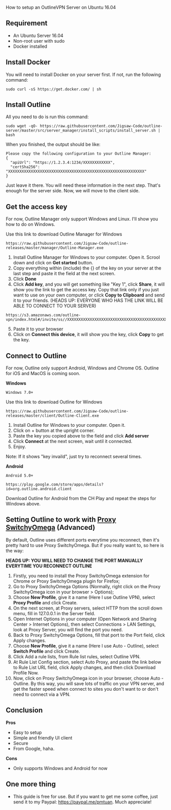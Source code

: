 How to setup an OutlineVPN Server on Ubuntu 16.04

## Requirement
* An Ubuntu Server 16.04
* Non-root user with sudo
* Docker installed

## Install Docker

You will need to install Docker on your server first. If not, run the following command:

~~~~
sudo curl -sS https://get.docker.com/ | sh
~~~~

## Install Outline

All you need to do is run this command:

~~~~
sudo wget -qO- https://raw.githubusercontent.com/Jigsaw-Code/outline-server/master/src/server_manager/install_scripts/install_server.sh | bash
~~~~

When you finished, the output should be like:

~~~~
Please copy the following configuration to your Outline Manager:
{ 
  "apiUrl": "https://1.2.3.4:1234/XXXXXXXXXXXX", 
  "certSha256": "XXXXXXXXXXXXXXXXXXXXXXXXXXXXXXXXXXXXXXXXXXXXXXXXXXXXXXXXXXXX" 
}
~~~~

Just leave it there. You will need these information in the next step. That's enough for the server side. Now, we will move to the client side.

## Get the access key

For now, Outline Manager only support Windows and Linux. I'll show you how to do on Windows.

Use this link to download Outline Manager for Windows
~~~~
https://raw.githubusercontent.com/Jigsaw-Code/outline-releases/master/manager/Outline-Manager.exe
~~~~

1. Install Outline Manager for Windows to your computer. Open it. Scrool down and click on **Get started** button.
2. Copy everything within (include) the {}  of the key on your server at the last step and paste it the field at the next screen.
3. Click **Done**
4. Click **Add key**, and you will get something like "Key 1", click **Share**, it will show you the link to get the access key. Copy that link only if you just want to use on your own computer, or click **Copy to Clipboard** and send it to your friends. (HEADS UP: EVERYONE WHO HAS THE LINK WILL BE ABLE TO CONNECT TO YOUR SERVER)

~~~~
https://s3.amazonaws.com/outline-vpn/index.html#/invite/ss//XXXXXXXXXXXXXXXXXXXXXXXXXXXXXXXXXXXXXXXXXXXXXXXXXX
~~~~

5. Paste it to  your browser
6. Click on **Connect this device**, it will show you the key, click **Copy** to get the key.

## Connect to Outline

For now, Outline only support Android, Windows and Chrome OS. Outline for iOS and MacOS is coming soon.

**Windows**

~~~~
Windows 7.0+
~~~~

Use this link to download Outline for Windows
~~~~
https://raw.githubusercontent.com/Jigsaw-Code/outline-releases/master/client/Outline-Client.exe
~~~~

1. Install Outline for Windows to your computer. Open it.
2. Click on + button at the upright corner.
3. Paste the key you copied above to the field and click **Add server**
4. Click **Connect** at the next screen, wait until it connected.
5. Enjoy.

Note: If it shows "key invaild", just try to reconnect several times.

**Android**

~~~~
Android 5.0+
~~~~

~~~~
https://play.google.com/store/apps/details?id=org.outline.android.client
~~~~

Download Outline for Android from the CH Play and repeat the steps for Windows above.

## Setting Outline to work with [Proxy SwitchyOmega](https://chrome.google.com/webstore/detail/proxy-switchyomega/padekgcemlokbadohgkifijomclgjgif) (Advanced)

By default, Outline uses different ports everytime you reconnect, then it's pretty hard to use Proxy SwitchyOmega. But if you really want to, so here is the way:

**HEADS UP: YOU WILL NEED TO CHANGE THE PORT MANUALLY EVERYTIME YOU RECONNECT OUTLINE**

1. Firstly, you need to install the Proxy SwitchyOmega extension for Chrome or Proxy SwitchyOmega plugin for Firefox;
2. Go to Proxy SwitchyOmega Options (Normally, right click on the Proxy SwitchyOmega icon in your browser > Options);
3. Choose **New Profile**, give it a name (Here I use Outline VPN), select **Proxy Profile** and click Create.
4. On the next screen, at Proxy servers, select HTTP from the scroll down menu, fill in 127.0.0.1 in the Server field.
5. Open Internet Options in your computer (Open Network and Sharing Center > Internet Options), then select Connections > LAN Settings, look at Proxy Server, you will find the port you need.
6. Back to Proxy SwitchyOmega Options, fill that port to the Port field, click Apply changes.
7. Choose **New Profile**, give it a name (Here I use Auto - Outline), select **Switch Profile** and click Create.
8. Click Add a rule lists, from Rule list rules, select Outline VPN.
9. At Rule List Config section, select Auto Proxy, and paste the link below to Rule List URL field, click Apply changes, and then click Download Profile Now.
10. Now, click on Proxy SwitchyOmega icon in your browser, choose Auto - Outline. By this way, you will save lots of traffic on your VPN server, and get the faster speed when connect to sites you don't want to or don't need to connect via a VPN.

## Conclusion

**Pros**
- Easy to setup
- Simple and friendly UI client
- Secure
- From Google, haha.

**Cons**
- Only supports Windows and Android for now

## One more thing
- This guide is free for use. But if you want to get me some coffee, just send it to my Paypal: https://paypal.me/pmtuan. Much appreciate!